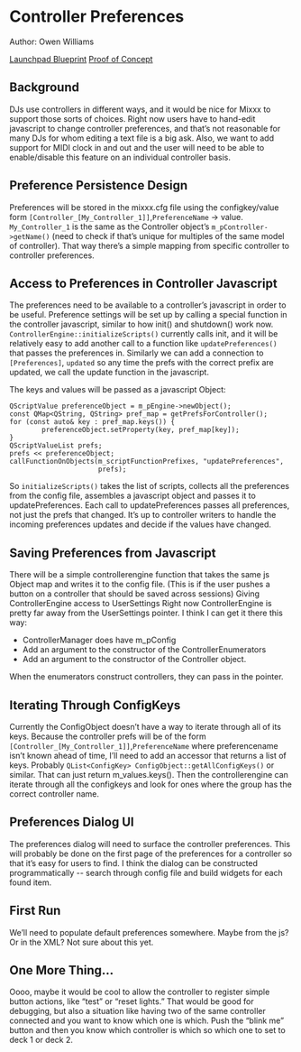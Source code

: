 # Controller Preferences

Author: Owen Williams

[Launchpad
Blueprint](https://blueprints.launchpad.net/mixxx/+spec/controller-options)
[Proof of Concept](https://github.com/ywwg/mixxx/tree/controller-prefs)

## Background

DJs use controllers in different ways, and it would be nice for Mixxx to
support those sorts of choices. Right now users have to hand-edit
javascript to change controller preferences, and that’s not reasonable
for many DJs for whom editing a text file is a big ask. Also, we want to
add support for MIDI clock in and out and the user will need to be able
to enable/disable this feature on an individual controller basis.

## Preference Persistence Design

Preferences will be stored in the mixxx.cfg file using the
configkey/value form `[Controller_[My_Controller_1]]`,`PreferenceName`
-\> value. `My_Controller_1` is the same as the Controller object’s
`m_pController->getName()` (need to check if that’s unique for multiples
of the same model of controller). That way there’s a simple mapping from
specific controller to controller preferences.

## Access to Preferences in Controller Javascript

The preferences need to be available to a controller’s javascript in
order to be useful. Preference settings will be set up by calling a
special function in the controller javascript, similar to how init() and
shutdown() work now. `ControllerEngine::initializeScripts()` currently
calls init, and it will be relatively easy to add another call to a
function like `updatePreferences()` that passes the preferences in.
Similarly we can add a connection to `[Preferences]`, `updated` so any
time the prefs with the correct prefix are updated, we call the update
function in the javascript.

The keys and values will be passed as a javascript Object:

``` cpp-qt
QScriptValue preferenceObject = m_pEngine->newObject();
const QMap<QString, QString> pref_map = getPrefsForController();
for (const auto& key : pref_map.keys()) {
        preferenceObject.setProperty(key, pref_map[key]);
}
QScriptValueList prefs;
prefs << preferenceObject;
callFunctionOnObjects(m_scriptFunctionPrefixes, "updatePreferences",
                      prefs);
```

So `initializeScripts()` takes the list of scripts, collects all the
preferences from the config file, assembles a javascript object and
passes it to updatePreferences. Each call to updatePreferences passes
all preferences, not just the prefs that changed. It’s up to controller
writers to handle the incoming preferences updates and decide if the
values have changed.

## Saving Preferences from Javascript

There will be a simple controllerengine function that takes the same js
Object map and writes it to the config file. (This is if the user pushes
a button on a controller that should be saved across sessions) Giving
ControllerEngine access to UserSettings Right now ControllerEngine is
pretty far away from the UserSettings pointer. I think I can get it
there this way:

  - ControllerManager does have m\_pConfig
  - Add an argument to the constructor of the ControllerEnumerators
  - Add an argument to the constructor of the Controller object.

When the enumerators construct controllers, they can pass in the
pointer.

## Iterating Through ConfigKeys

Currently the ConfigObject doesn’t have a way to iterate through all of
its keys. Because the controller prefs will be of the form
`[Controller_[My_Controller_1]]`,`PreferenceName` where preferencename
isn’t known ahead of time, I’ll need to add an accessor that returns a
list of keys. Probably `QList<ConfigKey>
ConfigObject::getAllConfigKeys()` or similar. That can just return
m\_values.keys(). Then the controllerengine can iterate through all the
configkeys and look for ones where the group has the correct controller
name.

## Preferences Dialog UI

The preferences dialog will need to surface the controller preferences.
This will probably be done on the first page of the preferences for a
controller so that it’s easy for users to find. I think the dialog can
be constructed programmatically -- search through config file and build
widgets for each found item.

## First Run

We’ll need to populate default preferences somewhere. Maybe from the js?
Or in the XML? Not sure about this yet.

## One More Thing…

Oooo, maybe it would be cool to allow the controller to register simple
button actions, like “test” or “reset lights.” That would be good for
debugging, but also a situation like having two of the same controller
connected and you want to know which one is which. Push the “blink me”
button and then you know which controller is which so which one to set
to deck 1 or deck 2.
